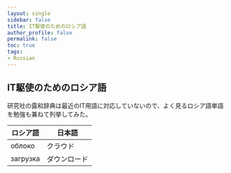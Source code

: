 ```yaml
---
layout: single
sidebar: false
title: IT駆使のためのロシア語
author_profile: false
permalink: false
toc: true
tags:
- Russian
---
```


## IT駆使のためのロシア語
研究社の露和辞典は最近のIT用語に対応していないので、よく見るロシア語単語を勉強も兼ねて列挙してみた。

|ロシア語|日本語|
| ---- | ---- |
|облоко|クラウド|
|загрузка|ダウンロード|




